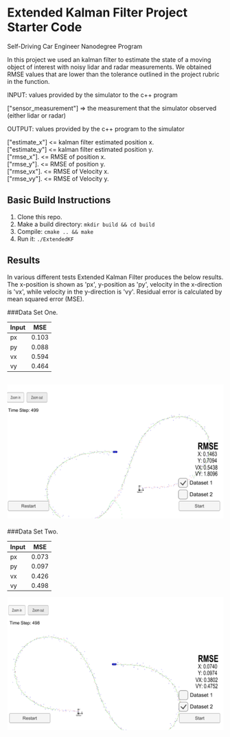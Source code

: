 # Extended Kalman Filter Project Starter Code
Self-Driving Car Engineer Nanodegree Program

In this project we used an kalman filter to estimate the state of a moving object of interest with noisy lidar and radar measurements. We obtained RMSE values that are lower than the tolerance outlined in the project rubric in the function. 


INPUT: values provided by the simulator to the c++ program

["sensor_measurement"] => the measurement that the simulator observed (either lidar or radar)

OUTPUT: values provided by the c++ program to the simulator

["estimate_x"] <= kalman filter estimated position x.  
["estimate_y"] <= kalman filter estimated position y.  
["rmse_x"].   <= RMSE of position x.  
["rmse_y"].  <= RMSE of position y.  
["rmse_vx"].   <= RMSE of Velocity x.  
["rmse_vy"].  <= RMSE of Velocity y.  



## Basic Build Instructions

1. Clone this repo.
2. Make a build directory: `mkdir build && cd build`
3. Compile: `cmake .. && make` 
4. Run it: `./ExtendedKF `


## Results

In various different tests Extended Kalman Filter produces the below results. The x-position is shown as 'px', y-position as 'py', velocity in the x-direction is 'vx', while velocity in the y-direction is 'vy'. Residual error is calculated by mean squared error (MSE).

###Data Set One.   

Input  | MSE
------------- | -------------
px  | 0.103
py  | 0.088
vx  | 0.594
vy  | 0.464

![Test One Visualization](https://github.com/asaggi/CarND-Extended-Kalman-Filter-Project/blob/master/Docs/Data_Set1.png "Test One Visualization")
---

###Data Set Two.   

Input  | MSE
------------- | -------------
px  | 0.073
py  | 0.097
vx  | 0.426
vy  | 0.498

![Test Two Visualization](https://github.com/asaggi/CarND-Extended-Kalman-Filter-Project/blob/master/Docs/Data_Set2.png "Test Two Visualization")